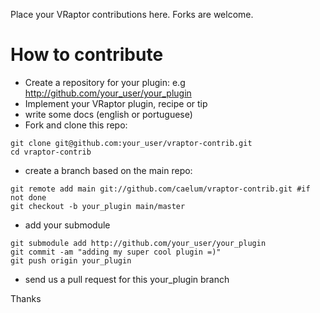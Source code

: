 Place your VRaptor contributions here.
Forks are welcome.

How to contribute
=================

- Create a repository for your plugin: e.g http://github.com/your_user/your_plugin
- Implement your VRaptor plugin, recipe or tip
- write some docs (english or portuguese)
- Fork and clone this repo:

```
git clone git@github.com:your_user/vraptor-contrib.git
cd vraptor-contrib
```

- create a branch based on the main repo:

```
git remote add main git://github.com/caelum/vraptor-contrib.git #if not done
git checkout -b your_plugin main/master
```

- add your submodule

```
git submodule add http://github.com/your_user/your_plugin
git commit -am "adding my super cool plugin =)"
git push origin your_plugin
```

- send us a pull request for this your\_plugin branch

Thanks


